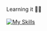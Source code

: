 Learning it 👀👋 <br><br> 
[![My Skills](https://skillicons.dev/icons?i=js,react,redux,nextjs,nodejs,mongodb,figma)](https://skillicons.dev)
